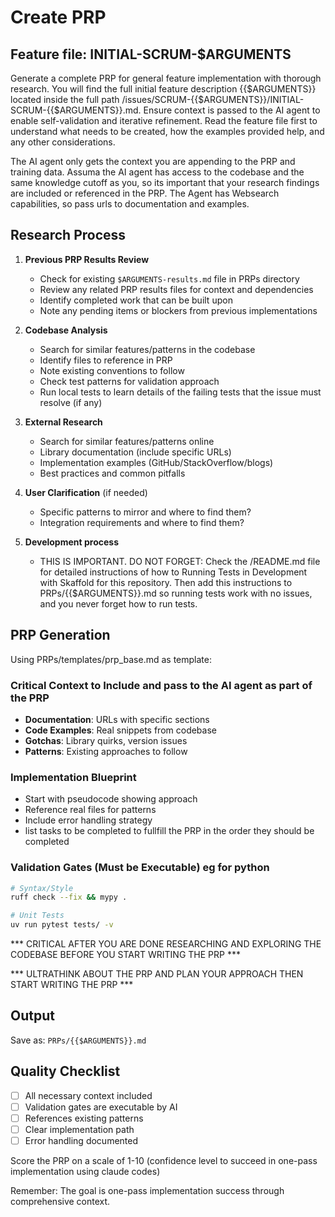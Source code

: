 # Create PRP

## Feature file: INITIAL-SCRUM-$ARGUMENTS

Generate a complete PRP for general feature implementation with thorough research. You will find the full initial feature description {{$ARGUMENTS}} located inside the full path /issues/SCRUM-{{$ARGUMENTS}}/INITIAL-SCRUM-{{$ARGUMENTS}}.md. Ensure context is passed to the AI agent to enable self-validation and iterative refinement. Read the feature file first to understand what needs to be created, how the examples provided help, and any other considerations.

The AI agent only gets the context you are appending to the PRP and training data. Assuma the AI agent has access to the codebase and the same knowledge cutoff as you, so its important that your research findings are included or referenced in the PRP. The Agent has Websearch capabilities, so pass urls to documentation and examples.

## Research Process

1. **Previous PRP Results Review**
   - Check for existing `$ARGUMENTS-results.md` file in PRPs directory
   - Review any related PRP results files for context and dependencies
   - Identify completed work that can be built upon
   - Note any pending items or blockers from previous implementations

2. **Codebase Analysis**
   - Search for similar features/patterns in the codebase
   - Identify files to reference in PRP
   - Note existing conventions to follow
   - Check test patterns for validation approach
   - Run local tests to learn details of the failing tests that the issue must resolve (if any)

3. **External Research**
   - Search for similar features/patterns online
   - Library documentation (include specific URLs)
   - Implementation examples (GitHub/StackOverflow/blogs)
   - Best practices and common pitfalls

4. **User Clarification** (if needed)
   - Specific patterns to mirror and where to find them?
   - Integration requirements and where to find them?

5. **Development process**
   - THIS IS IMPORTANT. DO NOT FORGET: Check the /README.md file for detailed instructions of how to Running Tests in Development with Skaffold for this repository. Then add this instructions to PRPs/{{$ARGUMENTS}}.md so running tests work with no issues, and you never forget how to run tests.

## PRP Generation

Using PRPs/templates/prp_base.md as template:

### Critical Context to Include and pass to the AI agent as part of the PRP
- **Documentation**: URLs with specific sections
- **Code Examples**: Real snippets from codebase
- **Gotchas**: Library quirks, version issues
- **Patterns**: Existing approaches to follow

### Implementation Blueprint
- Start with pseudocode showing approach
- Reference real files for patterns
- Include error handling strategy
- list tasks to be completed to fullfill the PRP in the order they should be completed

### Validation Gates (Must be Executable) eg for python
```bash
# Syntax/Style
ruff check --fix && mypy .

# Unit Tests
uv run pytest tests/ -v

```

*** CRITICAL AFTER YOU ARE DONE RESEARCHING AND EXPLORING THE CODEBASE BEFORE YOU START WRITING THE PRP ***

*** ULTRATHINK ABOUT THE PRP AND PLAN YOUR APPROACH THEN START WRITING THE PRP ***

## Output
Save as: `PRPs/{{$ARGUMENTS}}.md`

## Quality Checklist
- [ ] All necessary context included
- [ ] Validation gates are executable by AI
- [ ] References existing patterns
- [ ] Clear implementation path
- [ ] Error handling documented

Score the PRP on a scale of 1-10 (confidence level to succeed in one-pass implementation using claude codes)

Remember: The goal is one-pass implementation success through comprehensive context.